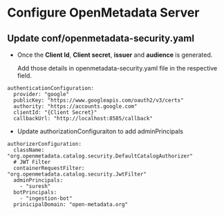# Configure OpenMetadata Server

## Update conf/openmetadata-security.yaml

* Once the **Client Id**, **Client secret**, **issuer** and **audience** is generated.

  Add those details in openmetadata-security.yaml file in the respective field.

```text
authenticationConfiguration:
  provider: "google"
  publicKey: "https://www.googleapis.com/oauth2/v3/certs"
  authority: "https://accounts.google.com"
  clientId: "{Client Secret}"
  callbackUrl: "http://localhost:8585/callback"
```

* Update authorizationConfiguraiton to add adminPrincipals

```text
authorizerConfiguration:
  className: "org.openmetadata.catalog.security.DefaultCatalogAuthorizer"
  # JWT Filter
  containerRequestFilter: "org.openmetadata.catalog.security.JwtFilter"
  adminPrincipals:
    - "suresh"
  botPrincipals:
    - "ingestion-bot"
  prinicipalDomain: "open-metadata.org"
```

